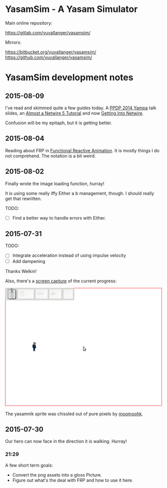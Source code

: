 # YasamSim - A Yasam Simulator

Main online repository:

<https://gitlab.com/yuvallanger/yasamsim/>

Mirrors:

<https://bitbucket.org/yuvallanger/yasamsim/>
<https://github.com/yuvallanger/yasamsim/>

# YasamSim development notes

## 2015-08-09

I've read and skimmed quite a few guides today. A [PPDP 2014 Yampa] talk
slides, an [Almost a Netwire 5 Tutorial] and now [Getting Into Netwire].

Confusion will be my epitaph, but it is getting better.

[PPDP 2014 Yampa]: <http://www.cs.nott.ac.uk/~nhn/Talks/PPDP2014-tutorial.pdf>
[Almost a Netwire 5 Tutorial]: <http://todayincode.tumblr.com/post/96914679355/almost-a-netwire-5-tutorial>
[Getting Into Netwire]: <http://phaazon.blogspot.com/2015/03/getting-into-netwire.html>

## 2015-08-04

Reading about FRP in [Functional Reactive Animation].
It is mostly things I do not comprehend. The notation is a bit weird.

## 2015-08-02

Finally wrote the image loading function, hurray!

It is using some really iffy Either a b management, though. I should really
get that rewritten.

TODO:

* [ ] Find a better way to handle errors with Either.

## 2015-07-31

TODO:

* [ ] Integrate acceleration instead of using impulse velocity
* [ ] Add dampening

Thanks Welkin!

Also, there's a [screen capture][yasamsim_2015_07_31] of the current progress:

![YasamSim 2015-07-31][yasamsim_2015_07_31]

The yasamnik sprite was chissled out of pure pixels by [moomoohk].

## 2015-07-30

Our hero can now face in the direction it is walking. Hurray!

### 21:29

A few short term goals:

* Convert the png assets into a gloss Picture.
* Figure out what's the deal with FRP and how to use it here.

[yasamsim_2015_07_31]: </yasamsim-2015-07-31.gif>
[moomoohk]: <https://moomoohk.github.io/>
[Functional Reactive Animation]: <http://conal.net/papers/icfp97/icfp97.pdf>
